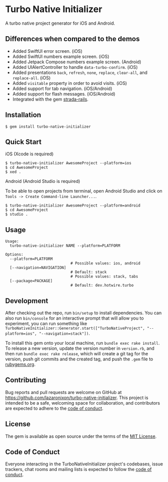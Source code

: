 # Turbo Native Initializer

A turbo native project generator for iOS and Android.

## Differences when compared to the demos

- Added SwiftUI error screen. (iOS)
- Added SwiftUI numbers example screen. (iOS)
- Added Jetpack Compose numbers example screen. (Android)
- Added UIAlertController to handle `data-turbo-confirm`. (iOS)
- Added presentations `back`, `refresh`, `none`, `replace`, `clear-all`, and `replace-all`. (iOS)
- Added `visitable` property in order to avoid visits. (iOS)
- Added support for tab navigation. (iOS/Android)
- Added support for flash messages. (iOS/Android)
- Integrated with the gem [strada-rails](https://github.com/lazaronixon/strada-rails).

## Installation

```
$ gem install turbo-native-initializer
```

## Quick Start

iOS (Xcode is required)

```
$ turbo-native-initializer AwesomeProject --platform=ios
$ cd AwesomeProject
$ xed .
```

Android (Android Studio is required)

To be able to open projects from terminal, open Android Studio and click on `Tools -> Create Command-line Launcher...`.

```
$ turbo-native-initializer AwesomeProject --platform=android
$ cd AwesomeProject
$ studio .
```

## Usage

```
Usage:
  turbo-native-initializer NAME --platform=PLATFORM

Options:
  --platform=PLATFORM        
                             # Possible values: ios, android
  [--navigation=NAVIGATION]  
                             # Default: stack
                             # Possible values: stack, tabs
  [--package=PACKAGE]        
                             # Default: dev.hotwire.turbo
```

## Development

After checking out the repo, run `bin/setup` to install dependencies. You can also run `bin/console` for an interactive prompt that will allow you to experiment, you can run something like `TurboNativeInitializer::Generator.start(["TurboNativeProject", "--platform=ios", "--navigation=stack"])`.

To install this gem onto your local machine, run `bundle exec rake install`. To release a new version, update the version number in `version.rb`, and then run `bundle exec rake release`, which will create a git tag for the version, push git commits and the created tag, and push the `.gem` file to [rubygems.org](https://rubygems.org).

## Contributing

Bug reports and pull requests are welcome on GitHub at https://github.com/lazaronixon/turbo-native-initializer. This project is intended to be a safe, welcoming space for collaboration, and contributors are expected to adhere to the [code of conduct](https://github.com/lazaronixon/turbo-native-initializer/blob/master/CODE_OF_CONDUCT.md).

## License

The gem is available as open source under the terms of the [MIT License](https://opensource.org/licenses/MIT).

## Code of Conduct

Everyone interacting in the TurboNativeInitializer project's codebases, issue trackers, chat rooms and mailing lists is expected to follow the [code of conduct](https://github.com/[USERNAME]/turbo-native-initializer/blob/master/CODE_OF_CONDUCT.md).

